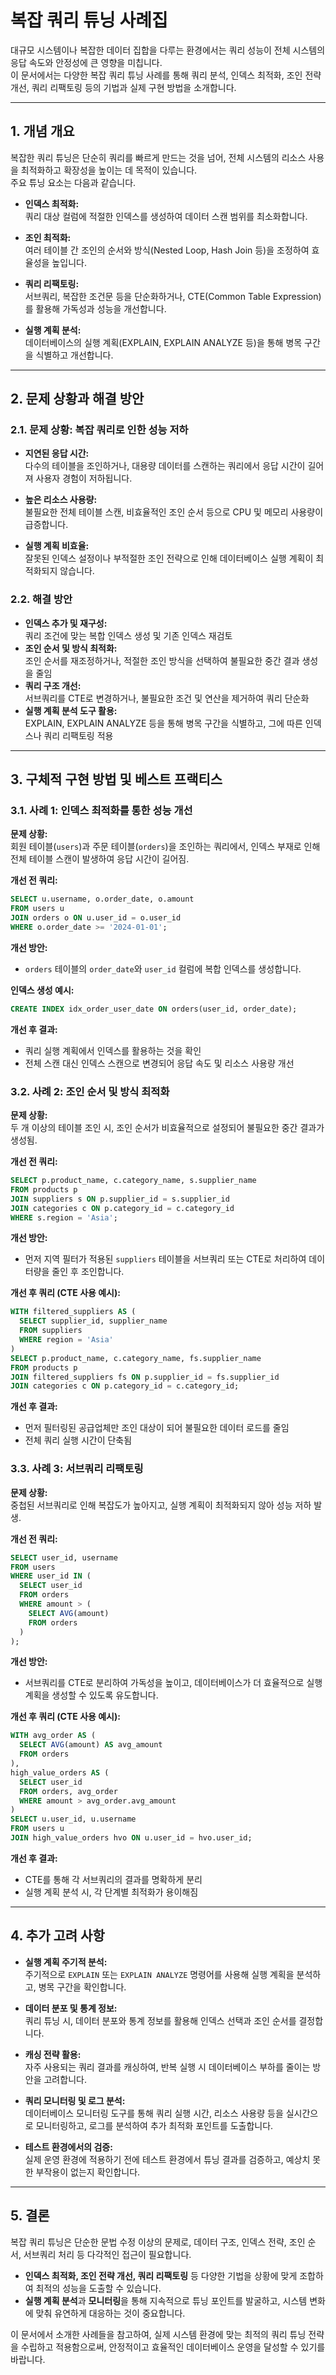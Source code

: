 # 복잡 쿼리 튜닝 사례집

대규모 시스템이나 복잡한 데이터 집합을 다루는 환경에서는 쿼리 성능이 전체 시스템의 응답 속도와 안정성에 큰 영향을 미칩니다.  
이 문서에서는 다양한 복잡 쿼리 튜닝 사례를 통해 쿼리 분석, 인덱스 최적화, 조인 전략 개선, 쿼리 리팩토링 등의 기법과 실제 구현 방법을 소개합니다.

---

## 1. 개념 개요

복잡한 쿼리 튜닝은 단순히 쿼리를 빠르게 만드는 것을 넘어, 전체 시스템의 리소스 사용을 최적화하고 확장성을 높이는 데 목적이 있습니다.  
주요 튜닝 요소는 다음과 같습니다.

- **인덱스 최적화:**  
  쿼리 대상 컬럼에 적절한 인덱스를 생성하여 데이터 스캔 범위를 최소화합니다.

- **조인 최적화:**  
  여러 테이블 간 조인의 순서와 방식(Nested Loop, Hash Join 등)을 조정하여 효율성을 높입니다.

- **쿼리 리팩토링:**  
  서브쿼리, 복잡한 조건문 등을 단순화하거나, CTE(Common Table Expression)를 활용해 가독성과 성능을 개선합니다.

- **실행 계획 분석:**  
  데이터베이스의 실행 계획(EXPLAIN, EXPLAIN ANALYZE 등)을 통해 병목 구간을 식별하고 개선합니다.

---

## 2. 문제 상황과 해결 방안

### 2.1. 문제 상황: 복잡 쿼리로 인한 성능 저하

- **지연된 응답 시간:**  
  다수의 테이블을 조인하거나, 대용량 데이터를 스캔하는 쿼리에서 응답 시간이 길어져 사용자 경험이 저하됩니다.
  
- **높은 리소스 사용량:**  
  불필요한 전체 테이블 스캔, 비효율적인 조인 순서 등으로 CPU 및 메모리 사용량이 급증합니다.
  
- **실행 계획 비효율:**  
  잘못된 인덱스 설정이나 부적절한 조인 전략으로 인해 데이터베이스 실행 계획이 최적화되지 않습니다.

### 2.2. 해결 방안

- **인덱스 추가 및 재구성:**  
  쿼리 조건에 맞는 복합 인덱스 생성 및 기존 인덱스 재검토
- **조인 순서 및 방식 최적화:**  
  조인 순서를 재조정하거나, 적절한 조인 방식을 선택하여 불필요한 중간 결과 생성을 줄임
- **쿼리 구조 개선:**  
  서브쿼리를 CTE로 변경하거나, 불필요한 조건 및 연산을 제거하여 쿼리 단순화
- **실행 계획 분석 도구 활용:**  
  EXPLAIN, EXPLAIN ANALYZE 등을 통해 병목 구간을 식별하고, 그에 따른 인덱스나 쿼리 리팩토링 적용

---

## 3. 구체적 구현 방법 및 베스트 프랙티스

### 3.1. 사례 1: 인덱스 최적화를 통한 성능 개선

**문제 상황:**  
회원 테이블(`users`)과 주문 테이블(`orders`)을 조인하는 쿼리에서, 인덱스 부재로 인해 전체 테이블 스캔이 발생하여 응답 시간이 길어짐.

**개선 전 쿼리:**
```sql
SELECT u.username, o.order_date, o.amount
FROM users u
JOIN orders o ON u.user_id = o.user_id
WHERE o.order_date >= '2024-01-01';
```

**개선 방안:**  
- `orders` 테이블의 `order_date`와 `user_id` 컬럼에 복합 인덱스를 생성합니다.
  
**인덱스 생성 예시:**
```sql
CREATE INDEX idx_order_user_date ON orders(user_id, order_date);
```

**개선 후 결과:**  
- 쿼리 실행 계획에서 인덱스를 활용하는 것을 확인  
- 전체 스캔 대신 인덱스 스캔으로 변경되어 응답 속도 및 리소스 사용량 개선

### 3.2. 사례 2: 조인 순서 및 방식 최적화

**문제 상황:**  
두 개 이상의 테이블 조인 시, 조인 순서가 비효율적으로 설정되어 불필요한 중간 결과가 생성됨.

**개선 전 쿼리:**
```sql
SELECT p.product_name, c.category_name, s.supplier_name
FROM products p
JOIN suppliers s ON p.supplier_id = s.supplier_id
JOIN categories c ON p.category_id = c.category_id
WHERE s.region = 'Asia';
```

**개선 방안:**  
- 먼저 지역 필터가 적용된 `suppliers` 테이블을 서브쿼리 또는 CTE로 처리하여 데이터량을 줄인 후 조인합니다.

**개선 후 쿼리 (CTE 사용 예시):**
```sql
WITH filtered_suppliers AS (
  SELECT supplier_id, supplier_name
  FROM suppliers
  WHERE region = 'Asia'
)
SELECT p.product_name, c.category_name, fs.supplier_name
FROM products p
JOIN filtered_suppliers fs ON p.supplier_id = fs.supplier_id
JOIN categories c ON p.category_id = c.category_id;
```

**개선 후 결과:**  
- 먼저 필터링된 공급업체만 조인 대상이 되어 불필요한 데이터 로드를 줄임  
- 전체 쿼리 실행 시간이 단축됨

### 3.3. 사례 3: 서브쿼리 리팩토링

**문제 상황:**  
중첩된 서브쿼리로 인해 복잡도가 높아지고, 실행 계획이 최적화되지 않아 성능 저하 발생.

**개선 전 쿼리:**
```sql
SELECT user_id, username
FROM users
WHERE user_id IN (
  SELECT user_id
  FROM orders
  WHERE amount > (
    SELECT AVG(amount)
    FROM orders
  )
);
```

**개선 방안:**  
- 서브쿼리를 CTE로 분리하여 가독성을 높이고, 데이터베이스가 더 효율적으로 실행 계획을 생성할 수 있도록 유도합니다.

**개선 후 쿼리 (CTE 사용 예시):**
```sql
WITH avg_order AS (
  SELECT AVG(amount) AS avg_amount
  FROM orders
),
high_value_orders AS (
  SELECT user_id
  FROM orders, avg_order
  WHERE amount > avg_order.avg_amount
)
SELECT u.user_id, u.username
FROM users u
JOIN high_value_orders hvo ON u.user_id = hvo.user_id;
```

**개선 후 결과:**  
- CTE를 통해 각 서브쿼리의 결과를 명확하게 분리  
- 실행 계획 분석 시, 각 단계별 최적화가 용이해짐

---

## 4. 추가 고려 사항

- **실행 계획 주기적 분석:**  
  주기적으로 `EXPLAIN` 또는 `EXPLAIN ANALYZE` 명령어를 사용해 실행 계획을 분석하고, 병목 구간을 확인합니다.
  
- **데이터 분포 및 통계 정보:**  
  쿼리 튜닝 시, 데이터 분포와 통계 정보를 활용해 인덱스 선택과 조인 순서를 결정합니다.
  
- **캐싱 전략 활용:**  
  자주 사용되는 쿼리 결과를 캐싱하여, 반복 실행 시 데이터베이스 부하를 줄이는 방안을 고려합니다.
  
- **쿼리 모니터링 및 로그 분석:**  
  데이터베이스 모니터링 도구를 통해 쿼리 실행 시간, 리소스 사용량 등을 실시간으로 모니터링하고, 로그를 분석하여 추가 최적화 포인트를 도출합니다.

- **테스트 환경에서의 검증:**  
  실제 운영 환경에 적용하기 전에 테스트 환경에서 튜닝 결과를 검증하고, 예상치 못한 부작용이 없는지 확인합니다.

---

## 5. 결론

복잡 쿼리 튜닝은 단순한 문법 수정 이상의 문제로, 데이터 구조, 인덱스 전략, 조인 순서, 서브쿼리 처리 등 다각적인 접근이 필요합니다.

- **인덱스 최적화, 조인 전략 개선, 쿼리 리팩토링** 등 다양한 기법을 상황에 맞게 조합하여 최적의 성능을 도출할 수 있습니다.
- **실행 계획 분석**과 **모니터링**을 통해 지속적으로 튜닝 포인트를 발굴하고, 시스템 변화에 맞춰 유연하게 대응하는 것이 중요합니다.

이 문서에서 소개한 사례들을 참고하여, 실제 시스템 환경에 맞는 최적의 쿼리 튜닝 전략을 수립하고 적용함으로써, 안정적이고 효율적인 데이터베이스 운영을 달성할 수 있기를 바랍니다.